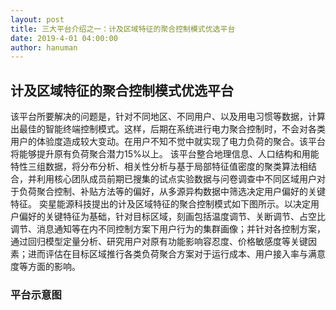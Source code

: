 ```yaml
---
layout: post
title: 三大平台介绍之一：计及区域特征的聚合控制模式优选平台
date: 2019-4-01 04:00:00
author: hanuman
---
```


## 计及区域特征的聚合控制模式优选平台
该平台所要解决的问题是，针对不同地区、不同用户、以及用电习惯等数据，计算出最佳的智能终端控制模式。这样，后期在系统进行电力聚合控制时，不会对各类用户的体验度造成较大变动。在用户不知不觉中就实现了电力负荷的聚合。该平台将能够提升原有负荷聚合潜力15%以上。
该平台整合地理信息、人口结构和用能特性三组数据，将分布分析、相关性分析与基于局部特征值密度的聚类算法相结合，并利用核心团队成员前期已搜集的试点实验数据与问卷调查中不同区域用户对于负荷聚合控制、补贴方法等的偏好，从多源异构数据中筛选决定用户偏好的关键特征。
奕星能源科技提出的计及区域特征的聚合控制模式如下图所示。以决定用户偏好的关键特征为基础，针对目标区域，刻画包括温度调节、关断调节、占空比调节、消息通知等在内不同控制方案下用户行为的集群画像；并针对各控制方案，通过回归模型定量分析、研究用户对原有功能影响容忍度、价格敏感度等关键因素；进而评估在目标区域推行各类负荷聚合方案对于运行成本、用户接入率与满意度等方面的影响。

### 平台示意图
<amp-img src="{{ site.baseurl }}assets/images/plat1.jpg" width="600" height="900" layout="responsive" alt="" class="mb3"></amp-img>
